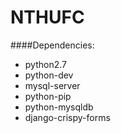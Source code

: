 # NTHUFC

####Dependencies:
* python2.7
* python-dev
* mysql-server
* python-pip
* python-mysqldb
* django-crispy-forms
